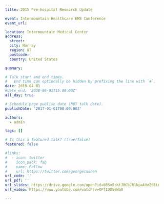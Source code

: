 ```yaml
---
title: 2015 Pre-hospital Research Update

event: Intermountain Healthcare EMS Conference
event_url: 

location: Intermountain Medical Center
address:
  street: 
  city: Murray
  region: UT
  postcode: 
  country: United States

summary: 

# Talk start and end times.
#   End time can optionally be hidden by prefixing the line with `#`.
date: 2016-04-01
#date_end: '2030-06-01T15:00:00Z'
all_day: true

# Schedule page publish date (NOT talk date).
publishDate: '2017-01-01T00:00:00Z'

authors:
  - admin

tags: []

# Is this a featured talk? (true/false)
featured: false

#links:
#  - icon: twitter
#    icon_pack: fab
#    name: Follow
#    url: https://twitter.com/georgecushen
url_code: ''
url_pdf: ''
url_slides: https://drive.google.com/open?id=0B5v5sKtJ0CbJRlNpakVmZ01Ld2c
url_video: https://www.youtube.com/watch?v=OPfIDD5eWa8

---
```

